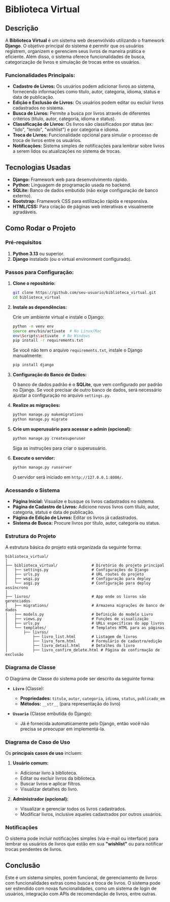 
# Biblioteca Virtual

## Descrição

A **Biblioteca Virtual** é um sistema web desenvolvido utilizando o framework **Django**. O objetivo principal do sistema é permitir que os usuários registrem, organizem e gerenciem seus livros de maneira prática e eficiente. Além disso, o sistema oferece funcionalidades de busca, categorização de livros e simulação de trocas entre os usuários.

### Funcionalidades Principais:
- **Cadastro de Livros:** Os usuários podem adicionar livros ao sistema, fornecendo informações como título, autor, categoria, idioma, status e data de publicação.
- **Edição e Exclusão de Livros:** Os usuários podem editar ou excluir livros cadastrados no sistema.
- **Busca de Livros:** Permite a busca por livros através de diferentes critérios (título, autor, categoria, idioma e status).
- **Classificação de Livros:** Os livros são classificados por status (ex: "lido", "lendo", "wishlist") e por categoria e idioma.
- **Troca de Livros:** Funcionalidade opcional para simular o processo de troca de livros entre os usuários.
- **Notificações:** Sistema simples de notificações para lembrar sobre livros a serem lidos ou atualizações no sistema de trocas.

## Tecnologias Usadas

- **Django:** Framework web para desenvolvimento rápido.
- **Python:** Linguagem de programação usada no backend.
- **SQLite:** Banco de dados embutido (não exige configuração de banco externo).
- **Bootstrap:** Framework CSS para estilização rápida e responsiva.
- **HTML/CSS:** Para criação de páginas web interativas e visualmente agradáveis.

## Como Rodar o Projeto

### Pré-requisitos

1. **Python 3.13** ou superior.
2. **Django** instalado (ou o virtual environment configurado).

### Passos para Configuração:

1. **Clone o repositório:**

   ```bash
   git clone https://github.com/seu-usuario/biblioteca_virtual.git
   cd biblioteca_virtual
   ```

2. **Instale as dependências:**

   Crie um ambiente virtual e instale o Django:

   ```bash
   python -m venv env
   source env/bin/activate  # No Linux/Mac
   env\Scripts\activate  # No Windows
   pip install -r requirements.txt
   ```

   Se você não tem o arquivo `requirements.txt`, instale o Django manualmente:

   ```bash
   pip install django
   ```

3. **Configuração do Banco de Dados:**

   O banco de dados padrão é o **SQLite**, que vem configurado por padrão no Django. Se você precisar de outro banco de dados, será necessário ajustar a configuração no arquivo `settings.py`.

4. **Realize as migrações:**

   ```bash
   python manage.py makemigrations
   python manage.py migrate
   ```

5. **Crie um superusuário para acessar o admin (opcional):**

   ```bash
   python manage.py createsuperuser
   ```

   Siga as instruções para criar o superusuário.

6. **Execute o servidor:**

   ```bash
   python manage.py runserver
   ```

   O servidor será iniciado em `http://127.0.0.1:8000/`.

### Acessando o Sistema

- **Página Inicial:** Visualize e busque os livros cadastrados no sistema.
- **Página de Cadastro de Livros:** Adicione novos livros com título, autor, categoria, status e data de publicação.
- **Página de Edição de Livros:** Editar os livros já cadastrados.
- **Sistema de Busca:** Procure livros por título, autor, categoria ou status.

### Estrutura do Projeto

A estrutura básica do projeto está organizada da seguinte forma:

```
biblioteca_virtual/
│
├── biblioteca_virtual/               # Diretório do projeto principal
│   ├── settings.py                   # Configurações do Django
│   ├── urls.py                       # URL routes do projeto
│   ├── wsgi.py                       # Configuração para deploy
│   └── asgi.py                       # Configuração para deploy assíncrono
│
├── livros/                           # App onde os livros são gerenciados
│   ├── migrations/                   # Armazena migrações de banco de dados
│   ├── models.py                     # Definição do modelo Livro
│   ├── views.py                      # Funções de visualização
│   ├── urls.py                       # URLs específicas do app livros
│   └── templates/                    # Templates HTML para as páginas
│       ├── livros/
│           ├── livro_list.html       # Listagem de livros
│           ├── livro_form.html       # Formulário de cadastro/edição
│           ├── livro_detail.html     # Detalhes do livro
│           ├── livro_confirm_delete.html # Página de confirmação de exclusão
```

### Diagrama de Classe

O Diagrama de Classe do sistema pode ser descrito da seguinte forma:

- **`Livro`** (Classe):
  - **Propriedades:** `titulo`, `autor`, `categoria`, `idioma`, `status`, `publicado_em`
  - **Métodos:** `__str__` (para representação do livro)

- **`Usuario`** (Classe embutida do Django):
  - Já é fornecida automaticamente pelo Django, então você não precisa se preocupar em implementá-la.

### Diagrama de Caso de Uso

Os **principais casos de uso** incluem:
1. **Usuário comum:**
   - Adicionar livro à biblioteca.
   - Editar ou excluir livros da biblioteca.
   - Buscar livros e aplicar filtros.
   - Visualizar detalhes do livro.
   
2. **Administrador (opcional):**
   - Visualizar e gerenciar todos os livros cadastrados.
   - Modificar livros, inclusive aqueles cadastrados por outros usuários.

### Notificações

O sistema pode incluir notificações simples (via e-mail ou interface) para lembrar os usuários de livros que estão em sua **"wishlist"** ou para notificar trocas pendentes de livros.

## Conclusão

Este é um sistema simples, porém funcional, de gerenciamento de livros com funcionalidades extras como busca e troca de livros. O sistema pode ser estendido com novas funcionalidades, como um sistema de login de usuários, integração com APIs de recomendação de livros, entre outras.
